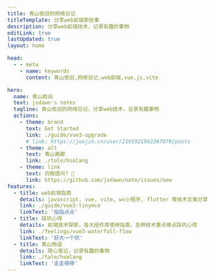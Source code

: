 ```yaml
---
title: 青山依旧的网络日记
titleTemplate: 分享web前端那些事
description: 分享web前端技术，记录有趣的事物
editLink: true
lastUpdated: true
layout: home

head:
  - - meta
    - name: keywords
      content: 青山依旧,网络日记,web前端,vue,js,vite

hero:
  name: 青山依旧
  text: jsdawn's notes
  tagline: 青山依旧的网络日记，分享web技术，记录有趣事物
  actions:
    - theme: brand
      text: Get Started
      link: ./guide/vue3-upgrade
      # link: https://juejin.cn/user/2101921962267079/posts
    - theme: alt
      text: 青山画廊
      link: ./tale/hualang
    - theme: link
      text: 向我提问? 📝
      link: https://github.com/jsdawn/note/issues/new
features:
  - title: web前端指南
    details: javascript, vue, vite, wx小程序, flutter 等技术文章分享
    link: ./guide/vue3-tinymce
    linkText: '指指点点'
  - title: 踩坑心得
    details: 前端技术探索，各大组件库使用指南，各种技术重点难点踩坑心得
    link: ./feelings/vue3-waterfall-flow
    linkText: '好大一个坑'
  - title: 青山物语
    details: 随心笔记，记录有趣的事物
    link: ./tale/hualang
    linkText: '走走停停'
---
```


<script setup>
import PayQrcode from './widgets/PayQrcode.vue';
</script>

<PayQrcode />
